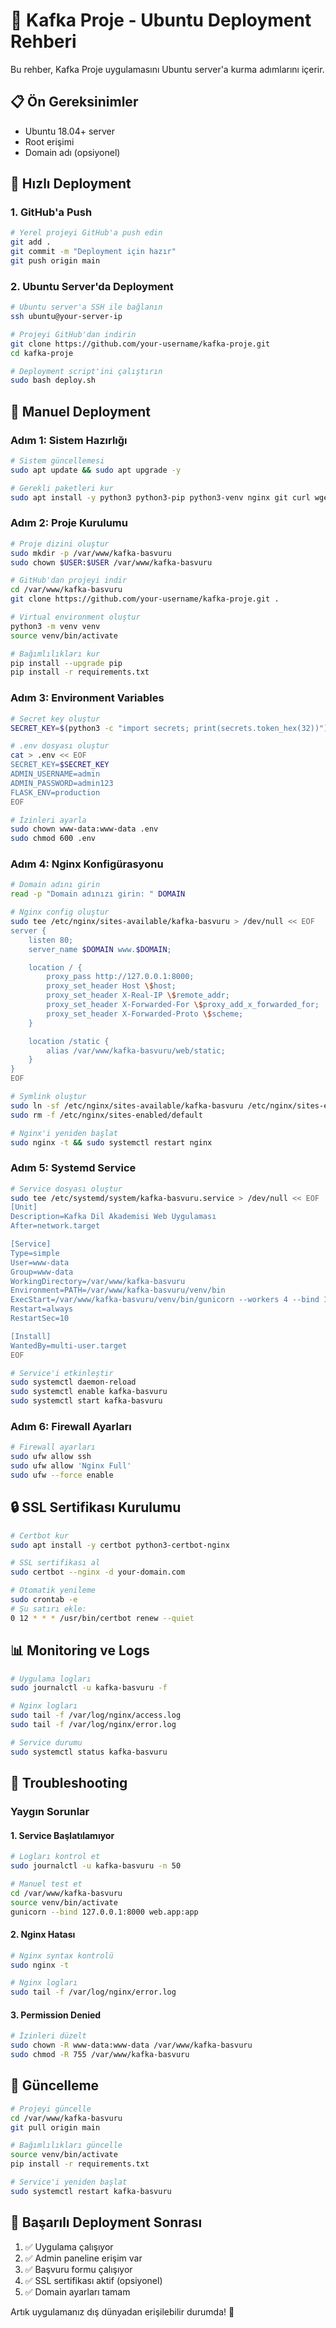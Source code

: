 # 🚀 Kafka Proje - Ubuntu Deployment Rehberi

Bu rehber, Kafka Proje uygulamasını Ubuntu server'a kurma adımlarını içerir.

## 📋 Ön Gereksinimler

- Ubuntu 18.04+ server
- Root erişimi
- Domain adı (opsiyonel)

## 🎯 Hızlı Deployment

### 1. GitHub'a Push

```bash
# Yerel projeyi GitHub'a push edin
git add .
git commit -m "Deployment için hazır"
git push origin main
```

### 2. Ubuntu Server'da Deployment

```bash
# Ubuntu server'a SSH ile bağlanın
ssh ubuntu@your-server-ip

# Projeyi GitHub'dan indirin
git clone https://github.com/your-username/kafka-proje.git
cd kafka-proje

# Deployment script'ini çalıştırın
sudo bash deploy.sh
```

## 🔧 Manuel Deployment

### Adım 1: Sistem Hazırlığı

```bash
# Sistem güncellemesi
sudo apt update && sudo apt upgrade -y

# Gerekli paketleri kur
sudo apt install -y python3 python3-pip python3-venv nginx git curl wget unzip ufw
```

### Adım 2: Proje Kurulumu

```bash
# Proje dizini oluştur
sudo mkdir -p /var/www/kafka-basvuru
sudo chown $USER:$USER /var/www/kafka-basvuru

# GitHub'dan projeyi indir
cd /var/www/kafka-basvuru
git clone https://github.com/your-username/kafka-proje.git .

# Virtual environment oluştur
python3 -m venv venv
source venv/bin/activate

# Bağımlılıkları kur
pip install --upgrade pip
pip install -r requirements.txt
```

### Adım 3: Environment Variables

```bash
# Secret key oluştur
SECRET_KEY=$(python3 -c "import secrets; print(secrets.token_hex(32))")

# .env dosyası oluştur
cat > .env << EOF
SECRET_KEY=$SECRET_KEY
ADMIN_USERNAME=admin
ADMIN_PASSWORD=admin123
FLASK_ENV=production
EOF

# İzinleri ayarla
sudo chown www-data:www-data .env
sudo chmod 600 .env
```

### Adım 4: Nginx Konfigürasyonu

```bash
# Domain adını girin
read -p "Domain adınızı girin: " DOMAIN

# Nginx config oluştur
sudo tee /etc/nginx/sites-available/kafka-basvuru > /dev/null << EOF
server {
    listen 80;
    server_name $DOMAIN www.$DOMAIN;

    location / {
        proxy_pass http://127.0.0.1:8000;
        proxy_set_header Host \$host;
        proxy_set_header X-Real-IP \$remote_addr;
        proxy_set_header X-Forwarded-For \$proxy_add_x_forwarded_for;
        proxy_set_header X-Forwarded-Proto \$scheme;
    }

    location /static {
        alias /var/www/kafka-basvuru/web/static;
    }
}
EOF

# Symlink oluştur
sudo ln -sf /etc/nginx/sites-available/kafka-basvuru /etc/nginx/sites-enabled/
sudo rm -f /etc/nginx/sites-enabled/default

# Nginx'i yeniden başlat
sudo nginx -t && sudo systemctl restart nginx
```

### Adım 5: Systemd Service

```bash
# Service dosyası oluştur
sudo tee /etc/systemd/system/kafka-basvuru.service > /dev/null << EOF
[Unit]
Description=Kafka Dil Akademisi Web Uygulaması
After=network.target

[Service]
Type=simple
User=www-data
Group=www-data
WorkingDirectory=/var/www/kafka-basvuru
Environment=PATH=/var/www/kafka-basvuru/venv/bin
ExecStart=/var/www/kafka-basvuru/venv/bin/gunicorn --workers 4 --bind 127.0.0.1:8000 web.app:app
Restart=always
RestartSec=10

[Install]
WantedBy=multi-user.target
EOF

# Service'i etkinleştir
sudo systemctl daemon-reload
sudo systemctl enable kafka-basvuru
sudo systemctl start kafka-basvuru
```

### Adım 6: Firewall Ayarları

```bash
# Firewall ayarları
sudo ufw allow ssh
sudo ufw allow 'Nginx Full'
sudo ufw --force enable
```

## 🔒 SSL Sertifikası Kurulumu

```bash
# Certbot kur
sudo apt install -y certbot python3-certbot-nginx

# SSL sertifikası al
sudo certbot --nginx -d your-domain.com

# Otomatik yenileme
sudo crontab -e
# Şu satırı ekle:
0 12 * * * /usr/bin/certbot renew --quiet
```

## 📊 Monitoring ve Logs

```bash
# Uygulama logları
sudo journalctl -u kafka-basvuru -f

# Nginx logları
sudo tail -f /var/log/nginx/access.log
sudo tail -f /var/log/nginx/error.log

# Service durumu
sudo systemctl status kafka-basvuru
```

## 🚨 Troubleshooting

### Yaygın Sorunlar

#### 1. Service Başlatılamıyor
```bash
# Logları kontrol et
sudo journalctl -u kafka-basvuru -n 50

# Manuel test et
cd /var/www/kafka-basvuru
source venv/bin/activate
gunicorn --bind 127.0.0.1:8000 web.app:app
```

#### 2. Nginx Hatası
```bash
# Nginx syntax kontrolü
sudo nginx -t

# Nginx logları
sudo tail -f /var/log/nginx/error.log
```

#### 3. Permission Denied
```bash
# İzinleri düzelt
sudo chown -R www-data:www-data /var/www/kafka-basvuru
sudo chmod -R 755 /var/www/kafka-basvuru
```

## 🔄 Güncelleme

```bash
# Projeyi güncelle
cd /var/www/kafka-basvuru
git pull origin main

# Bağımlılıkları güncelle
source venv/bin/activate
pip install -r requirements.txt

# Service'i yeniden başlat
sudo systemctl restart kafka-basvuru
```

## 🎉 Başarılı Deployment Sonrası

1. ✅ Uygulama çalışıyor
2. ✅ Admin paneline erişim var
3. ✅ Başvuru formu çalışıyor
4. ✅ SSL sertifikası aktif (opsiyonel)
5. ✅ Domain ayarları tamam

Artık uygulamanız dış dünyadan erişilebilir durumda! 🚀 